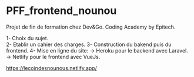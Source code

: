 # PFF_frontend_nounou

Projet de fin de formation chez Dev&Go.
Coding Academy by Epitech.

1- Choix du sujet.<br>
2- Etablir un cahier des charges.
3- Construction du bakend puis du frontend.
4- Mise en ligne du site: 
    -> Heroku pour le backend avec Laravel.
    -> Netlify pour le frontend avec VueJs.

https://lecoindesnounous.netlify.app/
